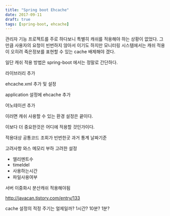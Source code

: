 ```yaml
---
title: "Spring boot Ehcache"
date: 2017-09-11
draft: true
tags: [spring-boot, ehcache]
---
```


관리자 기능 프로젝트를 주로 하다보니 특별히 캐쉬를 적용해야 하는 상황이 없었다. 그만큼 사용자의 요청이 빈번하지 않아서 이기도 하지만 모니터링 시스템에서는 캐쉬 적용이 오히려 죽은정보를 표현할 수 있는 cache 배제해야 겠다.

일단 캐쉬 적용 방법은 spring-boot 에서는 정말로 간단하다.

라이브러리 추가

ehcache.xml 추가 및 설정

application 설정에 ehcache 추가

어노테이션 추가

이러면 캐쉬 사용할 수 있는 환경 설정은 끝이다.

이보다 더 중요한것은 어디에 적용할 것인가이다.

적용대상
공통코드
조회가 빈번한곳 
과거 통계 날짜기준

고려사항
와스 메모리 부하 고려한 설정
 - 엘리멘트수
 - timeIdel
 - 사용하는시간
 - 파일사용여부

서버 이중화시 분산캐쉬 적용해야됨

http://javacan.tistory.com/entry/133



cache 설정의 적정 주기는 얼제일까? 1시간? 10분? 1분?
